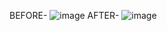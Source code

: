 BEFORE-
![image](https://github.com/user-attachments/assets/e88c0b4f-7a59-4741-9b7d-c013598f70e6)
AFTER-
![image](https://github.com/user-attachments/assets/39c87103-6413-4a4d-9df0-a9640dfe8224)
